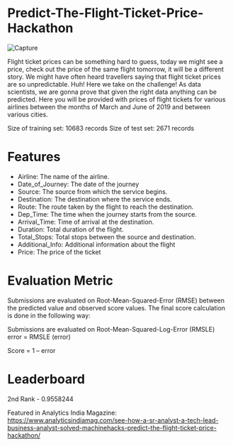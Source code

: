 # Predict-The-Flight-Ticket-Price-Hackathon
![Capture](https://user-images.githubusercontent.com/37707687/56852600-e3a87b00-693a-11e9-805c-adc9cf311465.JPG)

Flight ticket prices can be something hard to guess, today we might see a price, check out the price of the same flight tomorrow, it will be a different story. We might have often heard travellers saying that flight ticket prices are so unpredictable. Huh! Here we take on the challenge! As data scientists, we are gonna prove that given the right data anything can be predicted. Here you will be provided with prices of flight tickets for various airlines between the months of March and June of 2019 and between various cities.

Size of training set: 10683 records
Size of test set: 2671 records

# Features 
- Airline: The name of the airline.
- Date_of_Journey: The date of the journey
- Source: The source from which the service begins.
- Destination: The destination where the service ends.
- Route: The route taken by the flight to reach the destination.
- Dep_Time: The time when the journey starts from the source.
- Arrival_Time: Time of arrival at the destination.
- Duration: Total duration of the flight.
- Total_Stops: Total stops between the source and destination.
- Additional_Info: Additional information about the flight
- Price: The price of the ticket

# Evaluation Metric
Submissions are evaluated on Root-Mean-Squared-Error (RMSE) between the predicted value and observed score values. The final score calculation is done in the following way:

Submissions are evaluated on Root-Mean-Squared-Log-Error (RMSLE) error = RMSLE (error)

Score = 1 – error

# Leaderboard
2nd Rank - 0.9558244

Featured in Analytics India Magazine:
https://www.analyticsindiamag.com/see-how-a-sr-analyst-a-tech-lead-business-analyst-solved-machinehacks-predict-the-flight-ticket-price-hackathon/
